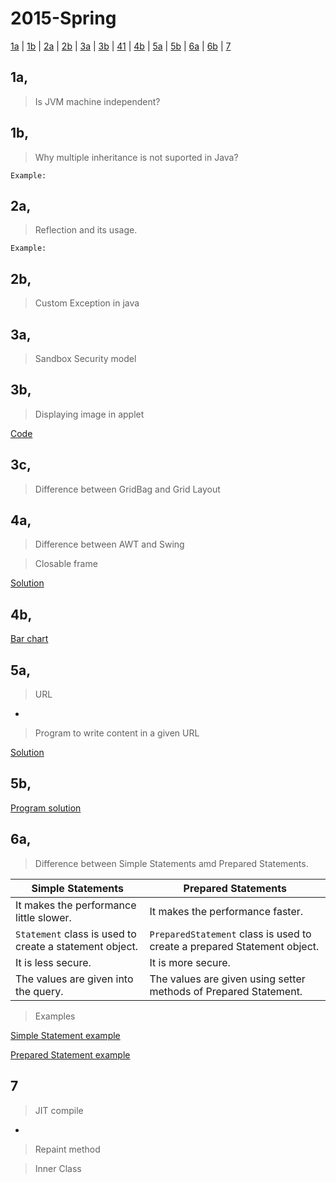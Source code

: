 # 2015-Spring

[1a](#1a) | [1b](#1b) | [2a](#2a) | [2b](#2b) | [3a](#3a) | [3b](#3b) | [41](#41) | [4b](#4b) | [5a](#5a) | [5b](#5b) | [6a](#6a) | [6b](#6b) | [7](#7)

## 1a,

>Is JVM machine independent?

## 1b,

>Why multiple inheritance is not suported in Java?

    Example:

## 2a,

>Reflection and its usage.

    Example:

## 2b,

>Custom Exception in java

## 3a,

>Sandbox Security model

## 3b,

>Displaying image in applet

[Code]()

## 3c,

>Difference between GridBag and Grid Layout

## 4a,

>Difference between AWT and Swing

>Closable frame

[Solution]()

## 4b,

[Bar chart]()

## 5a,

>URL

- 

>Program to write content in a given URL

[Solution]()

## 5b,

[Program solution]()

## 6a,

>Difference between Simple Statements amd Prepared Statements.

|**Simple Statements**|**Prepared Statements**|
|--|--|
|It makes the performance little slower.|It makes the performance faster.|
|`Statement` class is used to create a statement object.|`PreparedStatement` class is used to create a prepared Statement object.|
|It is less secure.|It is more secure.|
|The values are given into the query.|The values are given using setter methods of Prepared Statement.|

>Examples

[Simple Statement example]()

[Prepared Statement example]()

## 7

>JIT compile

- 

>Repaint method

>Inner Class